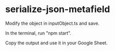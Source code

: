 # serialize-json-metafield

Modify the object in inputObject.ts and save.

In the terminal, run "npm start".

Copy the output and use it in your Google Sheet.
